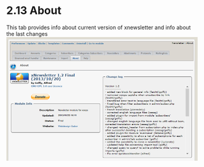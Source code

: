 # 2.13 About

This tab provides info about current version of xnewsletter and info about the last changes
![](../assets/about1_en.PNG)